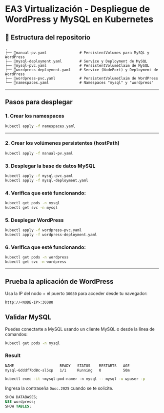 # EA3 Virtualización - Despliegue de WordPress y MySQL en Kubernetes

## 📁 Estructura del repositorio
```bashg
.
├── 📄manual-pv.yaml               # PersistentVolumes para MySQL y WordPress
├── 📄mysql-deployment.yaml        # Service y Deployment de MySQL
├── 📄mysql-pvc.yaml               # PersistentVolumeClaim de MySQL
├── 📄wordpress-deployment.yaml    # Service (NodePort) y Deployment de WordPress
├── 📄wordpress-pvc.yaml           # PersistentVolumeClaim de WordPress
└── 📄namespaces.yaml              # Namespaces "mysql" y "wordpress"
```
---

## Pasos para desplegar

### 1. Crear los namespaces
```bash
kubectl apply -f namespaces.yaml
```
---
### 2. Crear los volúmenes persistentes (hostPath)
```bash
kubectl apply -f manual-pv.yaml
```
### 3. Desplegar la base de datos MySQL
```bash
kubectl apply -f mysql-pvc.yaml
kubectl apply -f mysql-deployment.yaml
```
### 4. Verifica que esté funcionando:

```bash
kubectl get pods -n mysql
kubectl get svc -n mysql
```
### 5. Desplegar WordPress

```bash
kubectl apply -f wordpress-pvc.yaml
kubectl apply -f wordpress-deployment.yaml
```
### 6. Verifica que esté funcionando:
```bash
kubectl get pods -n wordpress
kubectl get svc -n wordpress
```
---
## Prueba la aplicación de WordPress

Usa la IP del nodo + el puerto `30080` para acceder desde tu navegador:

```
http://<NODE-IP>:30080
```

## Validar MySQL
Puedes conectarte a MySQL usando un cliente MySQL o desde la línea de comandos:

```bash
kubectl get pods -n mysql
```
### Result
```bash
NAME                     READY   STATUS    RESTARTS   AGE
mysql-6dddf7bd8c-sl5xp   1/1     Running   0          50m
```
```bash
kubectl exec -it <mysql-pod-name> -n mysql -- mysql -u wpuser -p
```
Ingresa la contraseña `Duoc.2025` cuando se te solicite.

```sql
SHOW DATABASES;
USE wordpress;
SHOW TABLES;
```
